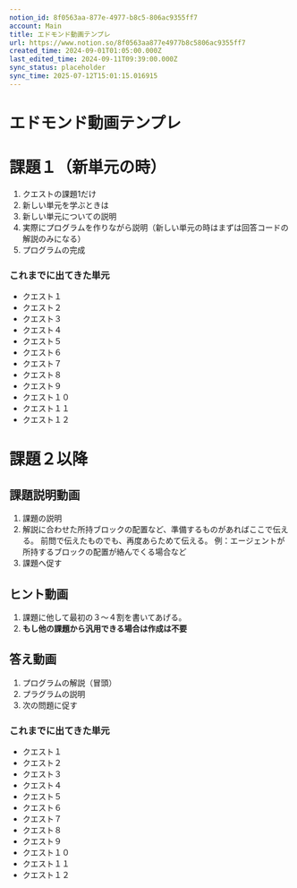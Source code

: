 ```yaml
---
notion_id: 8f0563aa-877e-4977-b8c5-806ac9355ff7
account: Main
title: エドモンド動画テンプレ
url: https://www.notion.so/8f0563aa877e4977b8c5806ac9355ff7
created_time: 2024-09-01T01:05:00.000Z
last_edited_time: 2024-09-11T09:39:00.000Z
sync_status: placeholder
sync_time: 2025-07-12T15:01:15.016915
---
```

# エドモンド動画テンプレ

# 課題１（新単元の時）
  1. クエストの課題1だけ
  1. 新しい単元を学ぶときは
  1. 新しい単元についての説明
  1. 実際にプログラムを作りながら説明（新しい単元の時はまずは回答コードの解説のみになる）
  1. プログラムの完成
  
  
  ### これまでに出てきた単元
  - クエスト１
  - クエスト２
  - クエスト３
  - クエスト４
  - クエスト５
  - クエスト６
  - クエスト７
  - クエスト８
  - クエスト９
  - クエスト１０
  - クエスト１１
  - クエスト１２
# 課題２以降
  ## 課題説明動画
  1. 課題の説明
  1. 解説に合わせた所持ブロックの配置など、準備するものがあればここで伝える。
前問で伝えたものでも、再度あらためて伝える。
例：エージェントが所持するブロックの配置が絡んでくる場合など
  1. 課題へ促す
  ## ヒント動画
  1. 課題に他して最初の３〜４割を書いてあげる。
  1. **もし他の課題から汎用できる場合は作成は不要**
  ## 答え動画
  1. プログラムの解説（冒頭）
  1. プラグラムの説明
  1. 次の問題に促す
  
  ### これまでに出てきた単元
  - クエスト１
  - クエスト２
  - クエスト３
  - クエスト４
  - クエスト５
  - クエスト６
  - クエスト７
  - クエスト８
  - クエスト９
  - クエスト１０
  - クエスト１１
  - クエスト１２